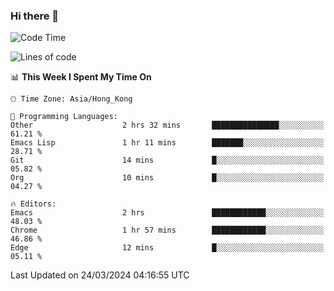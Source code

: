 ### Hi there 👋

<!--
**nicehiro/nicehiro** is a ✨ _special_ ✨ repository because its `README.md` (this file) appears on your GitHub profile.

Here are some ideas to get you started:

- 🔭 I’m currently working on ...
- 🌱 I’m currently learning ...
- 👯 I’m looking to collaborate on ...
- 🤔 I’m looking for help with ...
- 💬 Ask me about ...
- 📫 How to reach me: ...
- 😄 Pronouns: ...
- ⚡ Fun fact: ...
-->

<!--START_SECTION:waka-->
![Code Time](http://img.shields.io/badge/Code%20Time-291%20hrs%2059%20mins-blue)

![Lines of code](https://img.shields.io/badge/From%20Hello%20World%20I%27ve%20Written-2.6%20million%20lines%20of%20code-blue)

📊 **This Week I Spent My Time On** 

```text
🕑︎ Time Zone: Asia/Hong_Kong

💬 Programming Languages: 
Other                    2 hrs 32 mins       ███████████████░░░░░░░░░░   61.21 % 
Emacs Lisp               1 hr 11 mins        ███████░░░░░░░░░░░░░░░░░░   28.71 % 
Git                      14 mins             █░░░░░░░░░░░░░░░░░░░░░░░░   05.82 % 
Org                      10 mins             █░░░░░░░░░░░░░░░░░░░░░░░░   04.27 % 

🔥 Editors: 
Emacs                    2 hrs               ████████████░░░░░░░░░░░░░   48.03 % 
Chrome                   1 hr 57 mins        ████████████░░░░░░░░░░░░░   46.86 % 
Edge                     12 mins             █░░░░░░░░░░░░░░░░░░░░░░░░   05.11 % 
```


 Last Updated on 24/03/2024 04:16:55 UTC
<!--END_SECTION:waka-->
